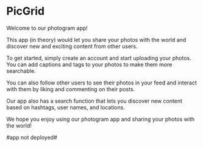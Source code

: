 # PicGrid

Welcome to our photogram app! 

This app (in theory) would let you share your photos with the world and discover new and exciting content from other users.

To get started, simply create an account and start uploading your photos. You can add captions and tags to your photos to make them more searchable.

You can also follow other users to see their photos in your feed and interact with them by liking and commenting on their posts.

Our app also has a search function that lets you discover new content based on hashtags, user names, and locations.

We hope you enjoy using our photogram app and sharing your photos with the world!

#app not deployed#
